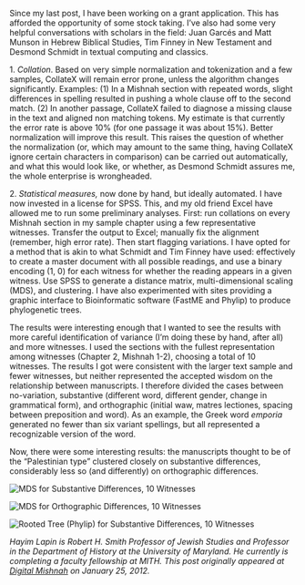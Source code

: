 Since my last post, I have been working on a grant application. This has afforded the opportunity of some stock taking. I’ve also had some very helpful conversations with scholars in the field: Juan Garcés and Matt Munson in Hebrew Biblical Studies, Tim Finney in New Testament and Desmond Schmidt in textual computing and classics.

1\. _Collation_. Based on very simple normalization and tokenization and a few samples, CollateX will remain error prone, unless the algorithm changes significantly. Examples: (1) In a Mishnah section with repeated words, slight differences in spelling resulted in pushing a whole clause off to the second match. (2) In another passage, CollateX failed to diagnose a missing clause in the text and aligned non matching tokens. My estimate is that currently the error rate is above 10% (for one passage it was about 15%). Better normalization will improve this result. This raises the question of whether the normalization (or, which may amount to the same thing, having CollateX ignore certain characters in comparison) can be carried out automatically, and what this would look like, or whether, as Desmond Schmidt assures me, the whole enterprise is wrongheaded.

2\. _Statistical measures,_ now done by hand, but ideally automated. I have now invested in a license for SPSS. This, and my old friend Excel have allowed me to run some preliminary analyses. First: run collations on every Mishnah section in my sample chapter using a few representative witnesses. Transfer the output to Excel; manually fix the alignment (remember, high error rate). Then start flagging variations. I have opted for a method that is akin to what Schmidt and Tim Finney have used: effectively to create a master document with all possible readings, and use a binary encoding (1, 0) for each witness for whether the reading appears in a given witness. Use SPSS to generate a distance matrix, multi-dimensional scaling (MDS), and clustering. I have also experimented with sites providing a graphic interface to Bioinformatic software (FastME and Phylip) to produce phylogenetic trees.

The results were interesting enough that I wanted to see the results with more careful identification of variance (I’m doing these by hand, after all) and more witnesses. I used the sections with the fullest representation among witnesses (Chapter 2, Mishnah 1-2), choosing a total of 10 witnesses. The results I got were consistent with the larger text sample and fewer witnesses, but neither represented the accepted wisdom on the relationship between manuscripts. I therefore divided the cases between no-variation, substantive (different word, different gender, change in grammatical form), and orthographic (initial waw, matres lectiones, spacing between preposition and word). As an example, the Greek word _emporia_ generated no fewer than six variant spellings, but all represented a recognizable version of the word.

Now, there were some interesting results: the manuscripts thought to be of the “Palestinian type” clustered closely on substantive differences, considerably less so (and differently) on orthographic differences.

![MDS for Substantive Differences, 10 Witnesses](http://mith.umd.edu/wp-content/uploads/2013/09/OutputSubst1.jpg)

![MDS for Orthographic Differences, 10 Witnesses](http://mith.umd.edu/wp-content/uploads/2013/09/OutputOrth13.jpg)

![Rooted Tree (Phylip) for Substantive Differences, 10 Witnesses](http://mith.umd.edu/wp-content/uploads/2013/09/SusbtDistanceforPhylogRootedTree.jpg)

_Hayim Lapin is Robert H. Smith Professor of Jewish Studies and Professor in the Department of History at the University of Maryland. He currently is completing a faculty fellowship at MITH. This post originally appeared at [Digital Mishnah](http://www.digitalmishnah.org/uncategorized/thinking-about-the-end-product/) on January 25, 2012._